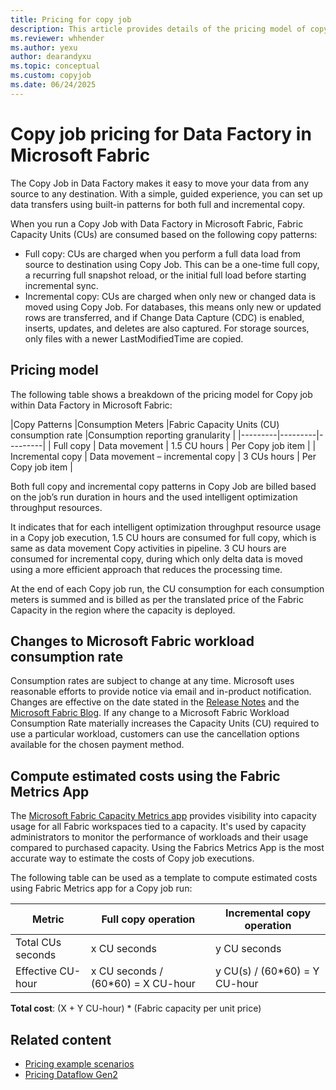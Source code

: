 ```yaml
---
title: Pricing for copy job
description: This article provides details of the pricing model of copy job for Data Factory in Microsoft Fabric.
ms.reviewer: whhender
ms.author: yexu
author: dearandyxu
ms.topic: conceptual
ms.custom: copyjob
ms.date: 06/24/2025
---
```


# Copy job pricing for Data Factory in Microsoft Fabric

The Copy Job in Data Factory makes it easy to move your data from any source to any destination. With a simple, guided experience, you can set up data transfers using built-in patterns for both full and incremental copy.

When you run a Copy Job with Data Factory in Microsoft Fabric, Fabric Capacity Units (CUs) are consumed based on the following copy patterns:

- Full copy: CUs are charged when you perform a full data load from source to destination using Copy Job. This can be a one-time full copy, a recurring full snapshot reload, or the initial full load before starting incremental sync.
- Incremental copy: CUs are charged when only new or changed data is moved using Copy Job. For databases, this means only new or updated rows are transferred, and if Change Data Capture (CDC) is enabled, inserts, updates, and deletes are also captured. For storage sources, only files with a newer LastModifiedTime are copied.

## Pricing model

The following table shows a breakdown of the pricing model for Copy job within Data Factory in Microsoft Fabric:

|Copy Patterns |Consumption Meters  |Fabric Capacity Units (CU) consumption rate  |Consumption reporting granularity  |
|---------|---------|---------|
| Full copy    | Data movement        | 1.5 CU hours   | Per Copy job item |
| Incremental copy     | Data movement – incremental copy       | 3 CUs hours | Per Copy job item |

Both full copy and incremental copy patterns in Copy Job are billed based on the job’s run duration in hours and the used intelligent optimization throughput resources.

It indicates that for each intelligent optimization throughput resource usage in a Copy job execution, 1.5 CU hours are consumed for full copy, which is same as data movement Copy activities in pipeline. 3 CU hours are consumed for incremental copy, during which only delta data is moved using a more efficient approach that reduces the processing time. 

At the end of each Copy job run, the CU consumption for each consumption meters is summed and is billed as per the translated price of the Fabric Capacity in the region where the capacity is deployed.

## Changes to Microsoft Fabric workload consumption rate

Consumption rates are subject to change at any time. Microsoft uses reasonable efforts to provide notice via email and in-product notification. Changes are effective on the date stated in the [Release Notes](https://aka.ms/fabricrm) and the [Microsoft Fabric Blog](https://blog.fabric.microsoft.com/blog/). If any change to a Microsoft Fabric Workload Consumption Rate materially increases the Capacity Units (CU) required to use a particular workload, customers can use the cancellation options available for the chosen payment method.  

## Compute estimated costs using the Fabric Metrics App

The [Microsoft Fabric Capacity Metrics app](../enterprise/metrics-app.md) provides visibility into capacity usage for all Fabric workspaces tied to a capacity. It's used by capacity administrators to monitor the performance of workloads and their usage compared to purchased capacity. Using the Fabrics Metrics App is the most accurate way to estimate the costs of Copy job executions.

The following table can be used as a template to compute estimated costs using Fabric Metrics app for a Copy job run:

|Metric  | Full copy operation  |Incremental copy operation  |
|---------|---------|---------|
|Total CUs seconds     | x CU seconds    |  y CU seconds       |
|Effective CU-hour     | x CU seconds / (60*60) = X CU-hour    | y CU(s) / (60*60) = Y CU-hour        |

**Total cost**: (X + Y CU-hour) * (Fabric capacity per unit price)

## Related content

- [Pricing example scenarios](pricing-overview.md#pricing-examples)
- [Pricing Dataflow Gen2](pricing-dataflows-gen2.md)
